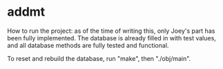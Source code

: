 # addmt   

How to run the project: as of the time of writing this, only Joey's part has been fully implemented.
The database is already filled in with test values, and all database methods are fully tested and functional.

To reset and rebuild the database, run "make", then "./obj/main".